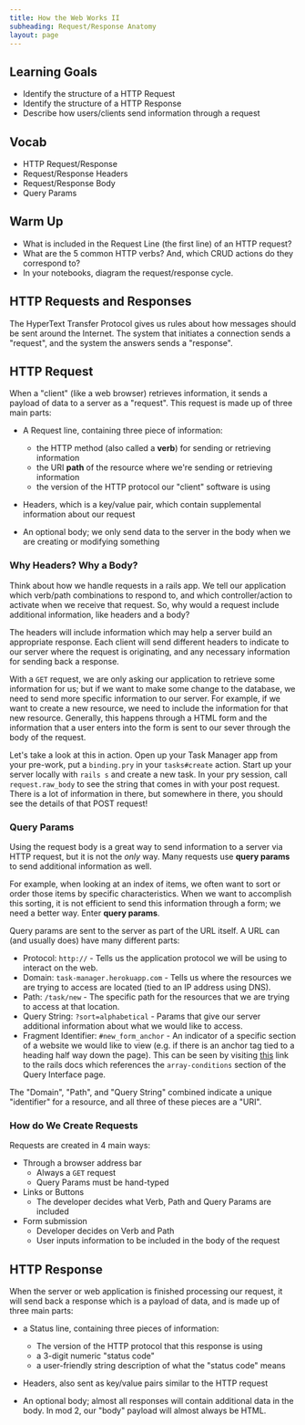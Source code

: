 ```yaml
---
title: How the Web Works II
subheading: Request/Response Anatomy
layout: page
---
```


## Learning Goals

- Identify the structure of a HTTP Request
- Identify the structure of a HTTP Response
- Describe how users/clients send information through a request

## Vocab

- HTTP Request/Response
- Request/Response Headers
- Request/Response Body
- Query Params

## Warm Up

- What is included in the Request Line (the first line) of an HTTP request?
- What are the 5 common HTTP verbs? And, which CRUD actions do they correspond to?
- In your notebooks, diagram the request/response cycle.


## HTTP Requests and Responses

The HyperText Transfer Protocol gives us rules about how messages should be sent around the Internet. The system that initiates a connection sends a "request", and the system the answers sends a "response".

## HTTP Request

When a "client" (like a web browser) retrieves information, it sends a payload of data to a server as a "request". This request is made up of three main parts:

- A Request line, containing three piece of information:
  - the HTTP method (also called a **verb**) for sending or retrieving information
  - the URI **path** of the resource where we're sending or retrieving information
  - the version of the HTTP protocol our "client" software is using

- Headers, which is a key/value pair, which contain supplemental information about our request

- An optional body; we only send data to the server in the body when we are creating or modifying something

### Why Headers? Why a Body?

Think about how we handle requests in a rails app.  We tell our application which verb/path combinations to respond to, and which controller/action to activate when we receive that request.  So, why would a request include additional information, like headers and a body?

The headers will include information which may help a server build an appropriate response.  Each client will send different headers to indicate to our server where the request is originating, and any necessary information for sending back a response.

With a `GET` request, we are only asking our application to retrieve some information for us; but if we want to make some change to the database, we need to send more specific information to our server.  For example, if we want to create a new resource, we need to include the information for that new resource.  Generally, this happens through a HTML form and the information that a user enters into the form is sent to our sever through the body of the request.

Let's take a look at this in action.  Open up your Task Manager app from your pre-work, put a `binding.pry` in your `tasks#create` action. Start up your server locally with `rails s` and create a new task.  In your pry session, call `request.raw_body` to see the string that comes in with your post request.  There is a lot of information in there, but somewhere in there, you should see the details of that POST request!


### Query Params

Using the request body is a great way to send information to a server via HTTP request, but it is not the *only* way.  Many requests use **query params** to send additional information as well.

For example, when looking at an index of items, we often want to sort or order those items by specific characteristics.  When we want to accomplish this sorting, it is not efficient to send this information through a form; we need a better way.  Enter **query params**.

Query params are sent to the server as part of the URL itself.  A URL can (and usually does) have many different parts:

* Protocol: `http://` - Tells us the application protocol we will be using to interact on the web.
* Domain: `task-manager.herokuapp.com` - Tells us where the resources we are trying to access are located (tied to an IP address using DNS).
* Path: `/task/new` - The specific path for the resources that we are trying to access at that location.
* Query String: `?sort=alphabetical` - Params that give our server additional information about what we would like to access.
* Fragment Identifier: `#new_form_anchor` - An indicator of a specific section of a website we would like to view (e.g. if there is an anchor tag tied to a heading half way down the page). This can be seen by visiting [this](http://guides.rubyonrails.org/active_record_querying.html#array-conditions) link to the rails docs which references the `array-conditions` section of the Query Interface page.

The "Domain", "Path", and "Query String" combined indicate a unique "identifier" for a resource, and all three of these pieces are a "URI".

### How do We Create Requests

Requests are created in 4 main ways:
- Through a browser address bar
    - Always a `GET` request
    - Query Params must be hand-typed
- Links or Buttons
    - The developer decides what Verb, Path and Query Params are included
- Form submission
    - Developer decides on Verb and Path
    - User inputs information to be included in the body of the request

## HTTP Response

When the server or web application is finished processing our request, it will send back a response which is a payload of data, and is made up of three main parts:

- a Status line, containing three pieces of information:
  - The version of the HTTP protocol that this response is using
  - a 3-digit numeric "status code"
  - a user-friendly string description of what the "status code" means

- Headers, also sent as key/value pairs similar to the HTTP request

- An optional body; almost all responses will contain additional data in the body. In mod 2, our "body" payload will almost always be HTML.
